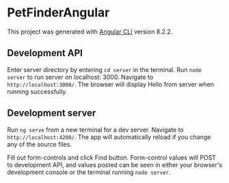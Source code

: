# PetFinderAngular

This project was generated with [Angular CLI](https://github.com/angular/angular-cli) version 8.2.2.

## Development API

Enter server directory by entering `cd server` in the terminal.
Run `node server` to run server on localhost: 3000.
Navigate to `http://localhost:3000/`. The browser will display Hello from server when running successfully.

## Development server

Run `ng serve` from a new terminal for a dev server. Navigate to `http://localhost:4200/`. The app will automatically reload if you change any of the source files.

Fill out form-controls and click Find button.
Form-control values will POST to development API, and values posted can be seen in either your browser's development console or the terminal running `node server`.

